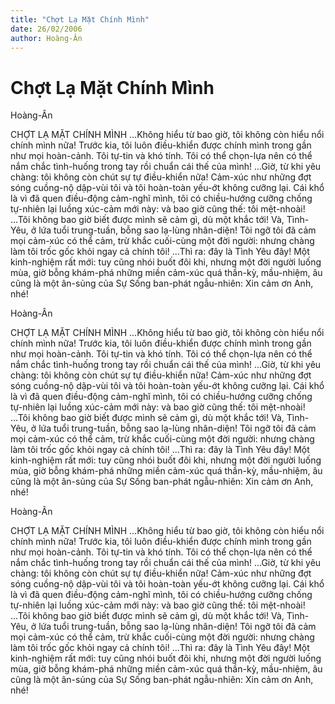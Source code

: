 ```yaml
---
title: "Chợt Lạ Mặt Chính Mình"
date: 26/02/2006
author: Hoàng-Ân
---
```


# Chợt Lạ Mặt Chính Mình

Hoàng-Ân

CHỢT LẠ MẶT CHÍNH MÌNH
     ...Không hiểu từ bao giờ, tôi không còn hiểu nổi chính mình nữa!  Trước kia, tôi luôn điều-khiển được chính mình trong gần như mọi hoàn-cảnh.  Tôi tự-tin và khó tính.  Tôi có thể chọn-lựa nên có thể nắm chắc tình-huống trong tay rồi chuẩn cái thế của mình!
    ...Giờ, từ khi yêu chàng: tôi không còn chút sự tự điều-khiển nữa!  Cảm-xúc như những đợt sóng cuồng-nộ dập-vùi tôi và tôi hoàn-toàn yếu-ớt không cưỡng lại.  Cái khổ là vì đã quen điều-động cảm-nghĩ mình, tôi có chiều-hướng cưỡng chống tự-nhiên lại luồng xúc-cảm mới này:  và bao giờ cũng thế:  tôi mệt-nhoài!
    ...Tôi không bao giờ biết được mình sẽ cảm gì, dù một khắc tới!  Và, Tình-Yêu, ở lứa tuổi trung-tuần,  bỗng sao lạ-lùng nhân-diện!  Tôi ngỡ tôi đã cảm mọi cảm-xúc có thể cảm, trừ khắc cuối-cùng một đời người: nhưng chàng làm tôi trốc gốc khỏi ngay cả chính tôi! 
     ...Thì ra:  đây là Tình Yêu đây!  Một kinh-nghiệm rất mới:  tuy cũng nhói buốt đôi khi, nhưng một đời người luống mùa, giờ bỗng khám-phá những miền cảm-xúc quá thần-kỳ, mầu-nhiệm, âu cũng là một ân-sủng của Sự Sống ban-phát ngẫu-nhiên:  Xin cảm ơn Anh, nhé!

Hoàng-Ân

CHỢT LẠ MẶT CHÍNH MÌNH
     ...Không hiểu từ bao giờ, tôi không còn hiểu nổi chính mình nữa!  Trước kia, tôi luôn điều-khiển được chính mình trong gần như mọi hoàn-cảnh.  Tôi tự-tin và khó tính.  Tôi có thể chọn-lựa nên có thể nắm chắc tình-huống trong tay rồi chuẩn cái thế của mình!
    ...Giờ, từ khi yêu chàng: tôi không còn chút sự tự điều-khiển nữa!  Cảm-xúc như những đợt sóng cuồng-nộ dập-vùi tôi và tôi hoàn-toàn yếu-ớt không cưỡng lại.  Cái khổ là vì đã quen điều-động cảm-nghĩ mình, tôi có chiều-hướng cưỡng chống tự-nhiên lại luồng xúc-cảm mới này:  và bao giờ cũng thế:  tôi mệt-nhoài!
    ...Tôi không bao giờ biết được mình sẽ cảm gì, dù một khắc tới!  Và, Tình-Yêu, ở lứa tuổi trung-tuần,  bỗng sao lạ-lùng nhân-diện!  Tôi ngỡ tôi đã cảm mọi cảm-xúc có thể cảm, trừ khắc cuối-cùng một đời người: nhưng chàng làm tôi trốc gốc khỏi ngay cả chính tôi! 
     ...Thì ra:  đây là Tình Yêu đây!  Một kinh-nghiệm rất mới:  tuy cũng nhói buốt đôi khi, nhưng một đời người luống mùa, giờ bỗng khám-phá những miền cảm-xúc quá thần-kỳ, mầu-nhiệm, âu cũng là một ân-sủng của Sự Sống ban-phát ngẫu-nhiên:  Xin cảm ơn Anh, nhé!

Hoàng-Ân

CHỢT LẠ MẶT CHÍNH MÌNH
     ...Không hiểu từ bao giờ, tôi không còn hiểu nổi chính mình nữa!  Trước kia, tôi luôn điều-khiển được chính mình trong gần như mọi hoàn-cảnh.  Tôi tự-tin và khó tính.  Tôi có thể chọn-lựa nên có thể nắm chắc tình-huống trong tay rồi chuẩn cái thế của mình!
    ...Giờ, từ khi yêu chàng: tôi không còn chút sự tự điều-khiển nữa!  Cảm-xúc như những đợt sóng cuồng-nộ dập-vùi tôi và tôi hoàn-toàn yếu-ớt không cưỡng lại.  Cái khổ là vì đã quen điều-động cảm-nghĩ mình, tôi có chiều-hướng cưỡng chống tự-nhiên lại luồng xúc-cảm mới này:  và bao giờ cũng thế:  tôi mệt-nhoài!
    ...Tôi không bao giờ biết được mình sẽ cảm gì, dù một khắc tới!  Và, Tình-Yêu, ở lứa tuổi trung-tuần,  bỗng sao lạ-lùng nhân-diện!  Tôi ngỡ tôi đã cảm mọi cảm-xúc có thể cảm, trừ khắc cuối-cùng một đời người: nhưng chàng làm tôi trốc gốc khỏi ngay cả chính tôi! 
     ...Thì ra:  đây là Tình Yêu đây!  Một kinh-nghiệm rất mới:  tuy cũng nhói buốt đôi khi, nhưng một đời người luống mùa, giờ bỗng khám-phá những miền cảm-xúc quá thần-kỳ, mầu-nhiệm, âu cũng là một ân-sủng của Sự Sống ban-phát ngẫu-nhiên:  Xin cảm ơn Anh, nhé!
